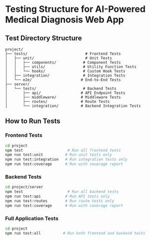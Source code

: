 # Testing Structure for AI-Powered Medical Diagnosis Web App

## Test Directory Structure

```
project/
├── tests/                          # Frontend Tests
│   ├── unit/                       # Unit Tests
│   │   ├── components/            # Component Tests
│   │   ├── utils/                 # Utility Function Tests
│   │   └── hooks/                 # Custom Hook Tests
│   ├── integration/               # Integration Tests
│   └── e2e/                      # End-to-End Tests
├── server/
│   └── tests/                     # Backend Tests
│       ├── api/                  # API Endpoint Tests
│       ├── middleware/           # Middleware Tests
│       ├── routes/               # Route Tests
│       └── integration/          # Backend Integration Tests
```

## How to Run Tests

### Frontend Tests
```bash
cd project
npm test                    # Run all frontend tests
npm run test:unit          # Run unit tests only
npm run test:integration   # Run integration tests only
npm run test:coverage      # Run with coverage report
```

### Backend Tests
```bash
cd project/server
npm test                    # Run all backend tests
npm run test:api           # Run API tests only
npm run test:routes        # Run route tests only
npm run test:coverage      # Run with coverage report
```

### Full Application Tests
```bash
cd project
npm run test:all          # Run both frontend and backend tests
```
